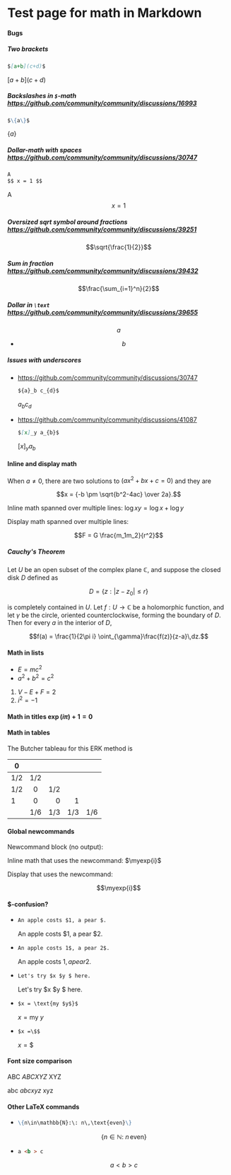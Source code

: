 # Test page for math in Markdown

#### Bugs

##### Two brackets

```markdown
$[a+b](c+d)$
```

$[a+b](c+d)$

##### Backslashes in `$`-math https://github.com/community/community/discussions/16993

```markdown
$\{a\}$
```

$\{a\}$

##### Dollar-math with spaces https://github.com/community/community/discussions/30747

```markdown
A
$$ x = 1 $$
```

A
$$ x = 1 $$

##### Oversized sqrt symbol around fractions https://github.com/community/community/discussions/39251

```math
\sqrt{\frac{1}{2}}
```

##### Sum in fraction https://github.com/community/community/discussions/39432

```math
\frac{\sum_{i=1}^n}{2}
```

##### Dollar in `\text` https://github.com/community/community/discussions/39655

```math
a
```

- ```math
  \text{$b$}
  ```

##### Issues with underscores

- https://github.com/community/community/discussions/30747

  ```markdown
  ${a}_b c_{d}$
  ```

  ${a}_b c_{d}$

- https://github.com/community/community/discussions/41087

  ```markdown
  $[x]_y a_{b}$
  ```

  $[x]_y a_{b}$

#### Inline and display math

When $a \ne 0$, there are two solutions to $(ax^2 + bx + c = 0)$ and they are

```math
x = {-b \pm \sqrt{b^2-4ac} \over 2a}.
```

Inline math spanned over multiple lines: $\log xy =
\log x + \log y$

Display math spanned over multiple lines:

```math
F =
G \frac{m_1m_2}{r^2}
```

##### Cauchy's Theorem

Let $U$ be an open subset of the complex plane $\mathbb{C}$, and suppose the
closed disk $D$ defined as

```math
D = \{z:|z-z_{0}|\leq r\}
```

is completely contained in $U$. Let $f: U\to\mathbb{C}$ be a holomorphic function,
and let $\gamma$ be the circle, oriented counterclockwise, forming the boundary of
$D$. Then for every $a$ in the interior of $D$,

```math
f(a) = \frac{1}{2\pi i} \oint_{\gamma}\frac{f(z)}{z-a}\,dz.
```

#### Math in lists

- $E = mc^2$
- $a^2 + b^2 = c^2$

1. $V - E + F = 2$
2. $i^2 = -1$

#### Math in titles $\exp(i\pi) + 1 = 0$

#### Math in tables

The Butcher tableau for this ERK method is

| $0$   |       |       |       |       |
| ----- | :---: | ----: | ----: | ----: |
| $1/2$ | $1/2$ |       |       |       |
| $1/2$ |  $0$  | $1/2$ |       |       |
| $1$   |  $0$  |   $0$ |   $1$ |       |
|       | $1/6$ | $1/3$ | $1/3$ | $1/6$ |

#### Global newcommands

Newcommand block (no output):

```math
\newcommand\myexp[1]{e^{#1}}
```

Inline math that uses the newcommand: $\myexp{i}$

Display that uses the newcommand:

```math
\myexp{i}
```

#### $-confusion?

- ```markdown
  An apple costs $1, a pear $.
  ```

  An apple costs $1, a pear $2.

- ```markdown
  An apple costs 1$, a pear 2$.
  ```

  An apple costs 1$, a pear 2$.

- ```markdown
  Let's try $x $y $ here.
  ```

  Let's try $x $y $ here.

- ```markdown
  $x = \text{my $y$}$
  ```

  $x = \text{my $y$}$

- ```markdown
  $x =\$$
  ```
  $x =\$$

#### Font size comparison

ABC $ABC XYZ$ XYZ

abc $abc xyz$ xyz

#### Other LaTeX commands

- ```markdown
  \{n\in\mathbb{N}:\: n\,\text{even}\}
  ```

  ```math
  \{n\in\mathbb{N}:\: n\,\text{even}\}
  ```

- ```markdown
  a <b > c
  ```
  ```math
  a <b > c
  ```
